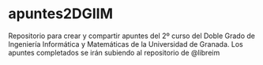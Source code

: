 # apuntes2DGIIM
Repositorio para crear y compartir apuntes del 2º curso del  Doble Grado de Ingeniería Informática y Matemáticas de la Universidad de Granada. Los apuntes completados se irán subiendo al repositorio de @libreim

